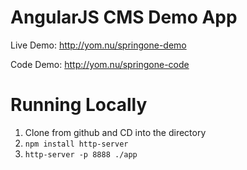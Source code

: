 # AngularJS CMS Demo App

Live Demo:
http://yom.nu/springone-demo

Code Demo:
http://yom.nu/springone-code

# Running Locally

1. Clone from github and CD into the directory
2. `npm install http-server`
3. `http-server -p 8888 ./app`
